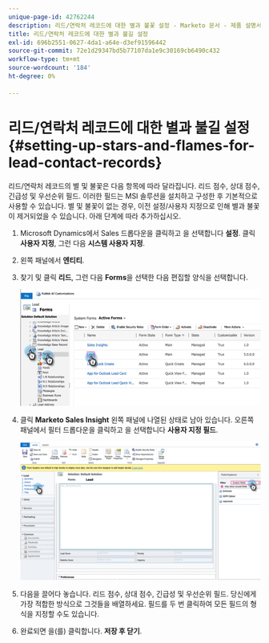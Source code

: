 ```yaml
---
unique-page-id: 42762244
description: 리드/연락처 레코드에 대한 별과 불꽃 설정 - Marketo 문서 - 제품 설명서
title: 리드/연락처 레코드에 대한 별과 불길 설정
exl-id: 696b2551-0627-4da1-a64e-d3ef91596442
source-git-commit: 72e1d29347bd5b77107da1e9c30169cb6490c432
workflow-type: tm+mt
source-wordcount: '184'
ht-degree: 0%

---
```


# 리드/연락처 레코드에 대한 별과 불길 설정 {#setting-up-stars-and-flames-for-lead-contact-records}

리드/연락처 레코드의 별 및 불꽃은 다음 항목에 따라 달라집니다. 리드 점수, 상대 점수, 긴급성 및 우선순위 필드. 이러한 필드는 MSI 솔루션을 설치하고 구성한 후 기본적으로 사용할 수 있습니다. 별 및 불꽃이 없는 경우, 이전 설정/사용자 지정으로 인해 별과 불꽃이 제거되었을 수 있습니다. 아래 단계에 따라 추가하십시오.

1. Microsoft Dynamics에서 Sales 드롭다운을 클릭하고 을 선택합니다 **설정**. 클릭 **사용자 지정**, 그런 다음 **시스템 사용자 지정**.

1. 왼쪽 패널에서 **엔티티**.

1. 찾기 및 클릭 **리드**, 그런 다음 **Forms**&#x200B;을 선택한 다음 편집할 양식을 선택합니다.

   ![](assets/setting-up-stars-and-flames-for-lead-contact-records-1.png)

1. 클릭 **Marketo Sales Insight** 왼쪽 패널에 나열된 상태로 남아 있습니다. 오른쪽 패널에서 필터 드롭다운을 클릭하고 을 선택합니다 **사용자 지정 필드**.

   ![](assets/setting-up-stars-and-flames-for-lead-contact-records-2.png)

1. 다음을 끌어다 놓습니다. 리드 점수, 상대 점수, 긴급성 및 우선순위 필드. 당신에게 가장 적합한 방식으로 그것들을 배열하세요. 필드를 두 번 클릭하여 모든 필드의 형식을 지정할 수도 있습니다.

1. 완료되면 을(를) 클릭합니다. **저장 후 닫기**.
